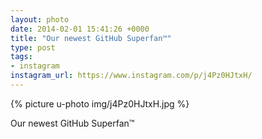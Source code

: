 ```yaml
---
layout: photo
date: 2014-02-01 15:41:26 +0000
title: "Our newest GitHub Superfan™"
type: post
tags:
- instagram
instagram_url: https://www.instagram.com/p/j4Pz0HJtxH/
---
```


{% picture u-photo img/j4Pz0HJtxH.jpg %}

Our newest GitHub Superfan™
